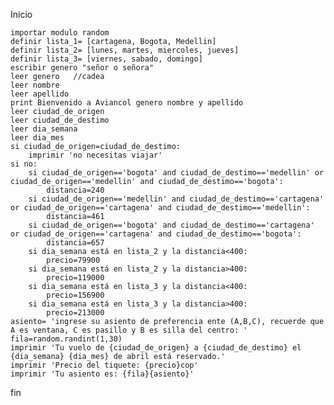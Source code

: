Inicio

    importar modulo random
    definir lista_1= [cartagena, Bogota, Medellin]
    definir lista_2= [lunes, martes, miercoles, jueves]
    definir lista_3= [viernes, sabado, domingo]
    escribir genero "señor o señora" 
    leer genero   //cadea
    leer nombre
    leer apellido
    print Bienvenido a Aviancol genero nombre y apellido
    leer ciudad_de_origen
    leer ciudad_de_destimo
    leer dia_semana
    leer dia_mes
    si ciudad_de_origen=ciudad_de_destimo:
        imprimir 'no necesitas viajar'
    si no:
        si ciudad_de_origen=='bogota' and ciudad_de_destimo=='medellin' or ciudad_de_origen=='medellin' and ciudad_de_destimo=='bogota':
            distancia=240
        si ciudad_de_origen=='medellin' and ciudad_de_destimo=='cartagena' or ciudad_de_origen=='cartagena' and ciudad_de_destimo=='medellin':
            distancia=461
        si ciudad_de_origen=='bogota' and ciudad_de_destimo=='cartagena' or ciudad_de_origen=='cartagena' and ciudad_de_destimo=='bogota':
            distancia=657
        si dia_semana está en lista_2 y la distancia<400:
            precio=79900
        si dia_semana está en lista_2 y la distancia>400:
            precio=119000
        si dia_semana está en lista_3 y la distancia<400:
            precio=156900
        si dia_semana está en lista_3 y la distancia>400:
            precio=213000
    asiento= 'ingrese su asiento de preferencia ente (A,B,C), recuerde que A es ventana, C es pasillo y B es silla del centro: '
    fila=random.randint(1,30)
    imprimir 'Tu vuelo de {ciudad_de_origen} a {ciudad_de_destimo} el {dia_semana} {dia_mes} de abril está reservado.'
    imprimir 'Precio del tiquete: {precio}cop'
    imprimir 'Tu asiento es: {fila}{asiento}'
fin

